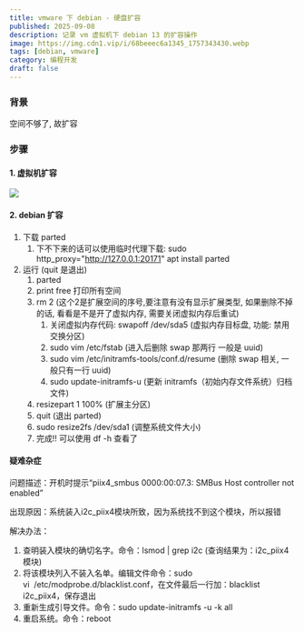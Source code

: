 ```yaml
---
title: vmware 下 debian - 硬盘扩容
published: 2025-09-08
description: 记录 vm 虚拟机下 debian 13 的扩容操作
image: https://img.cdn1.vip/i/68beeec6a1345_1757343430.webp
tags: [debian, vmware]
category: 编程开发
draft: false
---
```

### 背景

空间不够了, 故扩容

### 步骤

#### 1. 虚拟机扩容

![](https://img.cdn1.vip/i/68bedf15736c7_1757339413.webp)

#### 2. debian 扩容

1. 下载 parted
   1. 下不下来的话可以使用临时代理下载: sudo http_proxy="http://127.0.0.1:20171" apt install parted
2. 运行 (quit 是退出)
   1. parted
   2. print free 打印所有空间
   3. rm 2 (这个2是扩展空间的序号,要注意有没有显示扩展类型, 如果删除不掉的话, 看看是不是开了虚拟内存, 需要关闭虚拟内存后重试)
      1. 关闭虚拟内存代码: swapoff /dev/sda5 (虚拟内存目标盘, 功能: 禁用交换分区)
      2. sudo vim /etc/fstab (进入后删除 swap 那两行 一般是 uuid)
      3. sudo vim /etc/initramfs-tools/conf.d/resume (删除 swap 相关, 一般只有一行 uuid)
      4. sudo update-initramfs-u (更新 initramfs（初始内存文件系统）归档文件)
   4. resizepart 1 100% (扩展主分区)
   5. quit (退出 parted)
   6. sudo resize2fs /dev/sda1 (调整系统文件大小)
   7. 完成!! 可以使用 df -h 查看了

#### 疑难杂症

问题描述：开机时提示“piix4_smbus 0000:00:07.3: SMBus Host controller not enabled”


出现原因：系统装入i2c_piix4模块所致，因为系统找不到这个模块，所以报错


解决办法：

1. 查明装入模块的确切名字。命令：lsmod | grep i2c (查询结果为：i2c_piix4 模块)
2. 将该模块列入不装入名单。编辑文件命令：sudo vi  /etc/modprobe.d/blacklist.conf，在文件最后一行加：blacklist i2c_piix4，保存退出
3. 重新生成引导文件。命令：sudo update-initramfs -u -k all
4. 重启系统。命令：reboot
